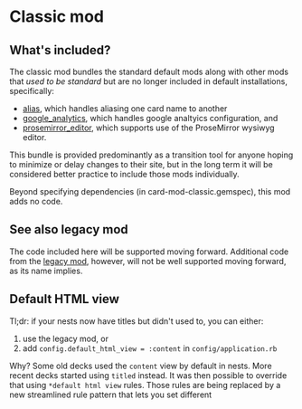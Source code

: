 <!--
# @title README - mod: classic
-->

# Classic mod

## What's included?

The classic mod bundles the standard default mods along with other mods that _used to be
standard_ but are no longer included in default installations, specifically:

- [alias](https://github.com/decko-commons/card-mods/tree/main/card-mod-alias), 
which handles aliasing one card name to another
- [google_analytics](
https://github.com/decko-commons/card-mods/tree/main/card-mod-classic
),
which handles google analtyics configuration, and
- [prosemirror_editor](
https://github.com/decko-commons/card-mods/tree/main/card-mod-prosemirror_editor), 
which supports use of the ProseMirror wysiwyg editor.

This bundle is provided predominantly as a transition tool for anyone hoping to minimize
or delay changes to their site, but in the long term it will be considered better 
practice to include those mods individually.

Beyond specifying dependencies (in card-mod-classic.gemspec), this mod adds no
code.

## See also legacy mod

The code included here will be supported moving forward. Additional code from the 
[legacy mod](https://github.com/decko-commons/card-mods/tree/main/card-mod-legacy),
however, will not be well supported moving forward, as its name implies.

## Default HTML view

Tl;dr: if your nests now have titles but didn't used to, you can either:

1. use the legacy mod, or
1. add `config.default_html_view = :content` in `config/application.rb`

Why? Some old decks used the `content` view by default in nests. More recent decks started 
using `titled` instead. It was then possible to override that using `*default html view`
rules. Those rules are being replaced by a new streamlined rule pattern that lets you
set different 